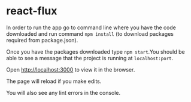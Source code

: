 # react-flux
In order to run the app go to command line where you have the code downloaded and run command `npm install` (to download packages required from package.json).
 
Once you have the packages downloaded type `npm start`.You should be able to see a message that the project is running at `localhost:port`.

Open [http://localhost:3000](http://localhost:3000) to view it in the browser.
 
The page will reload if you make edits.<br>

You will also see any lint errors in the console.
